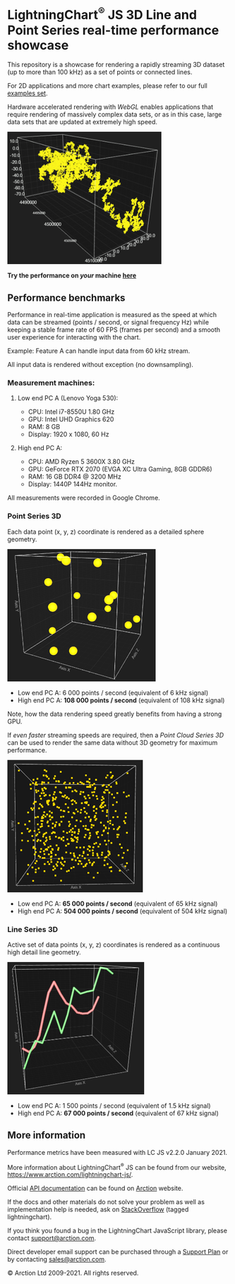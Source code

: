 # LightningChart<sup>&#174;</sup> JS 3D Line and Point Series real-time performance showcase

This repository is a showcase for rendering a rapidly streaming 3D dataset (up to more than 100 kHz) as a set of points or connected lines.

For 2D applications and more chart examples, please refer to our full [examples set][1].

Hardware accelerated rendering with *WebGL* enables applications that require rendering of massively complex data sets, or as in this case, large data sets that are updated at extremely high speed.

<img src='real-time-data-animation.gif' height='300'></img>

**Try the performance on *your* machine [here][2]**

## Performance benchmarks

Performance in real-time application is measured as the speed at which data can be streamed (points / second, or signal frequency Hz) while keeping a stable frame rate of 60 FPS (frames per second) and a smooth user experience for interacting with the chart.

Example: Feature A can handle input data from 60 kHz stream.

All input data is rendered without exception (no downsampling).

### Measurement machines:

1)	Low end PC A (Lenovo Yoga 530):
    - CPU: Intel i7-8550U 1.80 GHz
    - GPU: Intel UHD Graphics 620
    - RAM: 8 GB
    - Display: 1920 x 1080, 60 Hz

2)	High end PC A:
    - CPU: AMD Ryzen 5 3600X 3.80 GHz
    - GPU: GeForce RTX 2070 (EVGA XC Ultra Gaming, 8GB GDDR6)
    - RAM: 16 GB DDR4 @ 3200 MHz
    - Display: 1440P 144Hz monitor.

All measurements were recorded in Google Chrome.

### Point Series 3D

Each data point (x, y, z) coordinate is rendered as a detailed sphere geometry.

<img src='sphere-geometry.PNG' height='300'></img>

-	Low end PC A: 6 000 points / second (equivalent of 6 kHz signal)
-	High end PC A: **108 000 points / second** (equivalent of 108 kHz signal)

Note, how the data rendering speed greatly benefits from having a strong GPU.

If *even faster* streaming speeds are required, then a *Point Cloud Series 3D* can be used to render the same data without 3D geometry for maximum performance.

<img src='pixels-2D.PNG' height='300'></img>

-	Low end PC A: **65 000 points / second** (equivalent of 65 kHz signal)
-	High end PC A: **504 000 points / second** (equivalent of 504 kHz signal)

### Line Series 3D

Active set of data points (x, y, z) coordinates is rendered as a continuous high detail line geometry.

<img src='line-geometry.PNG' height='300'></img>

-	Low end PC A: 1 500 points / second (equivalent of 1.5 kHz signal)
-	High end PC A: **67 000 points / second** (equivalent of 67 kHz signal)


## More information 

Performance metrics have been measured with LC JS v2.2.0 January 2021.

More information about LightningChart<sup>&#174;</sup> JS can be found from our website, https://www.arction.com/lightningchart-js/.

Official [API documentation][3] can be found on [Arction][4] website.

If the docs and other materials do not solve your problem as well as implementation help is needed, ask on [StackOverflow][5] (tagged lightningchart).

If you think you found a bug in the LightningChart JavaScript library, please contact support@arction.com.

Direct developer email support can be purchased through a [Support Plan][6] or by contacting sales@arction.com.

© Arction Ltd 2009-2021. All rights reserved.

[1]: https://www.arction.com/lightningchart-js-interactive-examples/
[2]: https://arction.github.io/lcjs-point-line-series-3d/
[3]: https://www.arction.com/lightningchart-js-api-documentation
[4]: https://www.arction.com
[5]: https://stackoverflow.com/questions/tagged/lightningchart
[6]: https://www.arction.com/support-services/
